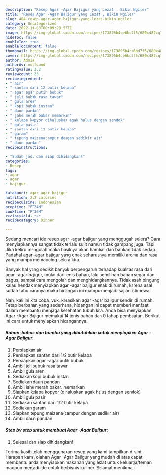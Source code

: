 ```yaml
---
description: "Resep Agar -Agar Bajigur yang Lezat , Bikin Ngiler"
title: "Resep Agar -Agar Bajigur yang Lezat , Bikin Ngiler"
slug: 404-resep-agar-agar-bajigur-yang-lezat-bikin-ngiler
category: Uncategorized
date: 2022-10-08T00:09:28.577Z
image: https://img-global.cpcdn.com/recipes/173895b4ce6bd7f5/680x482cq70/agar-agar-bajigur-foto-resep-utama.jpg
hideToc: false
enableToc: true
enableTocContent: false
thumbnail: https://img-global.cpcdn.com/recipes/173895b4ce6bd7f5/680x482cq70/agar-agar-bajigur-foto-resep-utama.jpg
cover: https://img-global.cpcdn.com/recipes/173895b4ce6bd7f5/680x482cq70/agar-agar-bajigur-foto-resep-utama.jpg
author: Admin
authorAv: notfound
ratingvalue: 3.2
reviewcount: 23
recipeingredient:
- " air"
- " santan dari 12 butir kelapa"
- " agar agar putih bubuk"
- " jeli bubuk rasa tawar"
- " gula aren"
- " kopi bubuk instan"
- " daun pandan"
- " jahe merah bakar memarkan"
- " kelapa kopyor dihaluskan agak halus dengan sendok"
- " gula pasir"
- " santan dari 12 butir kelapa"
- " garam"
- " tepung maizenacampur dengan sedikir air"
- " daun pandan"
recipeinstructions:

- "Sudah jadi dan siap dihidangkan!"
categories:
- Resep
tags:
- agar
- agar
- bajigur

katakunci: agar agar bajigur 
nutrition: 212 calories
recipecuisine: Indonesian
preptime: "PT24M"
cooktime: "PT36M"
recipeyield: "2"
recipecategory: Dinner

---
```



Sedang mencari ide resep agar -agar bajigur yang menggugah selera? Cara menyiapkannya sangat tidak terlalu sulit namun tidak gampang juga. Tapi Jika keliru mengolah maka hasilnya akan hambar dan bahkan tidak sedap. Padahal agar -agar bajigur yang enak seharusnya memiliki aroma dan rasa yang mampu memancing selera kita.


Banyak hal yang sedikit banyak berpengaruh terhadap kualitas rasa dari agar -agar bajigur, mulai dari jenis bahan, lalu pemilihan bahan segar dan bagus, sampai cara mengolah dan menghidangkannya. Tidak usah bingung kalau hendak menyiapkan agar -agar bajigur enak di rumah, karena asal sudah tahu caranya maka hidangan ini mampu menjadi sajian istimewa.




Nah, kali ini kita coba, yuk, kreasikan agar -agar bajigur sendiri di rumah. Tetap berbahan yang sederhana, hidangan ini dapat memberi manfaat dalam membantu menjaga kesehatan tubuh kita. Anda bisa menyiapkan Agar -Agar Bajigur memakai 14 jenis bahan dan 0 tahap pembuatan. Berikut ini cara untuk menyiapkan hidangannya.

<!--inarticleads1-->

##### Bahan-bahan dan bumbu yang dibutuhkan untuk menyiapkan Agar -Agar Bajigur:

1. Persiapkan  air
1. Persiapkan  santan dari 1/2 butir kelapa
1. Persiapkan  agar -agar putih bubuk
1. Ambil  jeli bubuk rasa tawar
1. Ambil  gula aren
1. Sediakan  kopi bubuk instan
1. Sediakan  daun pandan
1. Ambil  jahe merah bakar, memarkan
1. Siapkan  kelapa kopyor (dihaluskan agak halus dengan sendok)
1. Ambil  gula pasir
1. Sediakan  santan dari 1/2 butir kelapa
1. Sediakan  garam
1. Siapkan  tepung maizena(campur dengan sedikir air)
1. Ambil  daun pandan




<!--inarticleads2-->

##### Step by step untuk membuat Agar -Agar Bajigur:


1. Selesai dan siap dihidangkan!



Terima kasih telah menggunakan resep yang kami tampilkan di sini. Harapan kami, olahan Agar -Agar Bajigur yang mudah di atas dapat membantu anda menyiapkan makanan yang lezat untuk keluarga/teman maupun menjadi ide untuk berbisnis kuliner. Selamat menikmati
